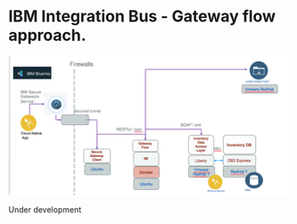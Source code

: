 # IBM Integration Bus - Gateway flow approach.

![Diagram](E32-iib-integration.png)

Under development

